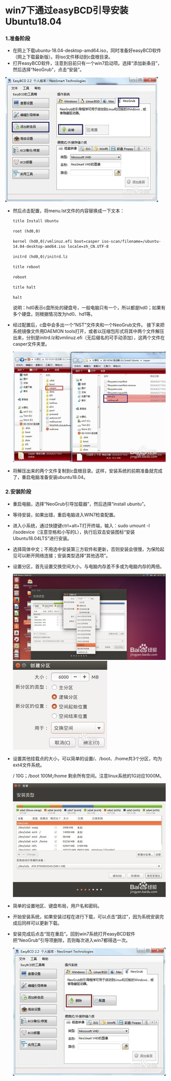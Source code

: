 # win7下通过easyBCD引导安装Ubuntu18.04

### **1.准备阶段**

- 在网上下载ubuntu-18.04-desktop-amd64.iso，同时准备好easyBCD软件（网上下载最新版）。将iso文件移动到c盘根目录。
- 打开easyBCD软件，注意到目前只有一个win7启动项。选择“添加新条目”，然后选择“NeoGrub”，点击“安装”。

![](../Public/img/Ubuntu安装.jpg)

- 然后点击配置，将menu.lst文件的内容替换成一下文本：

  ```
  title Install Ubuntu
  
  root (hd0,0)
  
  kernel (hd0,0)/vmlinuz.efi boot=casper iso-scan/filename=/ubuntu-14.04-desktop-amd64.iso locale=zh_CN.UTF-8
  
  initrd (hd0,0)/initrd.lz
  
  title reboot
  
  reboot
  
  title halt
  
  halt
  ```

  说明：hd0表示c盘所处的硬盘号，一般电脑只有一个，所以都是hd0；如果有多个硬盘，则根据情况改为hd0、hd1等。

- 经过配置后，c盘中会多出一个“NST”文件夹和一个NeoGrub文件。
  接下来把系统镜像文件用DAEMON tools打开，或者以压缩包形式将其中两个文件解压出来，分别是initrd.lz和vmlinuz.efi（无后缀名的可手动添加），这两个文件在casper文件夹里。

  ![](../Public/img/Ubuntu安装1.jpg)

- 将解压出来的两个文件复制到c盘根目录。这样，安装系统的前期准备就完成了，重启电脑准备安装ubuntu18.04。

### 2.安装阶段

- 重启电脑，选择“NeoGrub引导加载器”，然后选择“install ubuntu”。

- 等待安装，如果出错，重启电脑进入WIN7检查配置。

- 进入小系统，通过快捷键ctrl+alt+T打开终端，输入：sudo umount -l /isodevice（注意空格和小写的L），执行后双击安装图标“安装Ubuntu18.04LTS”进行安装。

- 选择简体中文；不用选中安装第三方软件和更新，否则安装会很慢，为保险起见可以断开网络连接；安装类型选择“其他选项”。

- 设置分区，首先设置交换空间大小，与电脑内存差不多或为电脑内存的两倍。

  ![](../Public/img/Ubuntu安装3.jpg)![](../Public/img/Ubuntu安装4.jpg)

- 设置其他挂载点的大小，可以简单的设置/、/boot、/home共3个分区，均为ext4文件系统。

  / 10G；/boot 100M;/home 剩余所有空间。注意linux系统的1G对应1000M。

  ![](../Public/img/Ubuntu安装2.jpg)

- 简单的设置地区、键盘布局，用户名和密码。

- 开始安装系统，如果安装过程在进行下载，可以点击“跳过”，因为系统安装完成后同样可以更新下载。

- 安装完成后点击“现在重启”。回到win7系统打开easyBCD软件把“NeoGrub”引导项删除，否则每次进入win7都得选一次。

  ![](../Public/img/Ubuntu安装5.jpg)